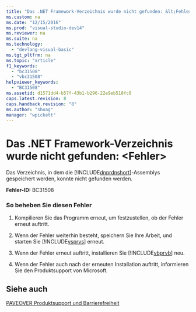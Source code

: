 ```yaml
---
title: "Das .NET Framework-Verzeichnis wurde nicht gefunden: &lt;Fehler&gt;"
ms.custom: na
ms.date: "12/15/2016"
ms.prod: "visual-studio-dev14"
ms.reviewer: na
ms.suite: na
ms.technology: 
  - "devlang-visual-basic"
ms.tgt_pltfrm: na
ms.topic: "article"
f1_keywords: 
  - "bc31508"
  - "vbc31508"
helpviewer_keywords: 
  - "BC31508"
ms.assetid: d1571dd4-b57f-43b1-b296-22e9eb518fc0
caps.latest.revision: 8
caps.handback.revision: "8"
ms.author: "shoag"
manager: "wpickett"
---
```

# Das .NET Framework-Verzeichnis wurde nicht gefunden: &lt;Fehler&gt;
Das Verzeichnis, in dem die [!INCLUDE[dnprdnshort](../error-messages/tool-errors/includes/dnprdnshort_md.md)]\-Assemblys gespeichert werden, konnte nicht gefunden werden.  
  
 **Fehler\-ID:** BC31508  
  
### So beheben Sie diesen Fehler  
  
1.  Kompilieren Sie das Programm erneut, um festzustellen, ob der Fehler erneut auftritt.  
  
2.  Wenn der Fehler weiterhin besteht, speichern Sie Ihre Arbeit, und starten Sie [!INCLUDE[vsprvs](../assembler/masm/includes/vsprvs_md.md)] erneut.  
  
3.  Wenn der Fehler erneut auftritt, installieren Sie [!INCLUDE[vbprvb](../dotnet/includes/vbprvb_md.md)] neu.  
  
4.  Wenn der Fehler auch nach der erneuten Installation auftritt, informieren Sie den Produktsupport von Microsoft.  
  
## Siehe auch  
 [PAVEOVER Produktsupport und Barrierefreiheit](assetId:///14e1d293-7b6d-40a6-bf3e-a92f8ee6c88c)